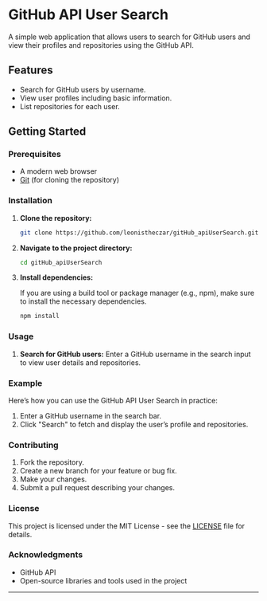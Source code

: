 # GitHub API User Search

A simple web application that allows users to search for GitHub users and view their profiles and repositories using the GitHub API.

## Features

- Search for GitHub users by username.
- View user profiles including basic information.
- List repositories for each user.

## Getting Started

### Prerequisites

- A modern web browser
- [Git](https://git-scm.com/) (for cloning the repository)

### Installation

1. **Clone the repository:**

    ```bash
    git clone https://github.com/leonistheczar/gitHub_apiUserSearch.git
    ```

2. **Navigate to the project directory:**

    ```bash
    cd gitHub_apiUserSearch
    ```

3. **Install dependencies:**

    If you are using a build tool or package manager (e.g., npm), make sure to install the necessary dependencies.

    ```bash
    npm install
    ```

### Usage

1. **Search for GitHub users:** Enter a GitHub username in the search input to view user details and repositories.

### Example

Here’s how you can use the GitHub API User Search in practice:

1. Enter a GitHub username in the search bar.
2. Click "Search" to fetch and display the user’s profile and repositories.

### Contributing

1. Fork the repository.
2. Create a new branch for your feature or bug fix.
3. Make your changes.
4. Submit a pull request describing your changes.

### License

This project is licensed under the MIT License - see the [LICENSE](LICENSE) file for details.

### Acknowledgments

- GitHub API
- Open-source libraries and tools used in the project

---
